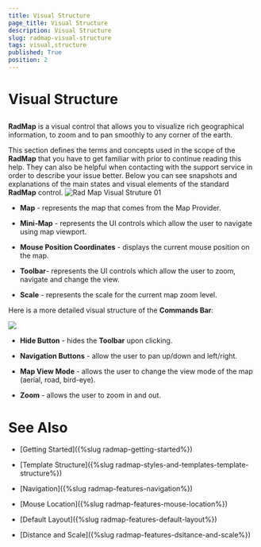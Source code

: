 ```yaml
---
title: Visual Structure
page_title: Visual Structure
description: Visual Structure
slug: radmap-visual-structure
tags: visual,structure
published: True
position: 2
---
```


# Visual Structure



## 

__RadMap__ is a visual control that allows you to visualize rich geographical information, to zoom and to pan smoothly to any corner of the earth.
        

This section defines the terms and concepts used in the scope of the __RadMap__ that you have to get familiar with prior to continue reading this help. They can also be helpful when contacting with the support service in order to describe your issue better. Below you can see snapshots and explanations of the main states and visual elements of the standard __RadMap__ control.
        ![Rad Map Visual Struture 01](images/RadMap_VisualStruture_01.png)

* __Map__ - represents the map that comes from the Map Provider.
            

* __Mini-Map__ - represents the UI controls which allow the user to navigate using map viewport.
            

* __Mouse Position Coordinates__ - displays the current mouse position on the map.
            

* __Toolbar__- represents the UI controls which allow the user to zoom, navigate and change the view.
            

* __Scale__ - represents the scale for the current map zoom level.
            

Here is a more detailed visual structure of the __Commands Bar__:

![](images/RadMap_VisualStruture_02.png)

* __Hide Button__ - hides the __Toolbar__ upon clicking.
            

* __Navigation Buttons__ - allow the user to pan up/down and left/right.
            

* __Map View Mode__ - allows the user to change the view mode of the map (aerial, road, bird-eye).
            

* __Zoom__ - allows the user to zoom in and out.
            

# See Also

 * [Getting Started]({%slug radmap-getting-started%})

 * [Template Structure]({%slug radmap-styles-and-templates-template-structure%})

 * [Navigation]({%slug radmap-features-navigation%})

 * [Mouse Location]({%slug radmap-features-mouse-location%})

 * [Default Layout]({%slug radmap-features-default-layout%})

 * [Distance and Scale]({%slug radmap-features-dsitance-and-scale%})
